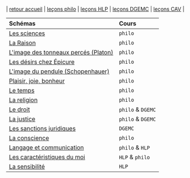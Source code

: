 | [retour accueil](https://rollauda.github.io) | [leçons philo](https://rollauda.github.io/philotg) | [leçons HLP](https://rollauda.github.io/hlpt) | [leçons DGEMC](https://rollauda.github.io/dgemc) | [leçons CAV](https://rollauda.github.io/cav1) |



| Schémas   | Cours   |  
|:-------------- |:--------------  
| [Les sciences](https://rollauda.github.io/schemas/cartes/sciences.html) | `philo`  |
| [La Raison](https://rollauda.github.io/schemas/cartes/raison.html) | `philo`  |
| [L'image des tonneaux percés (Platon)](https://rollauda.github.io/schemas/cartes/schema-tonneaux.png) | `philo`  |
| [Les désirs chez Épicure](https://rollauda.github.io/schemas/cartes/desirs-epicure.html) | `philo`  |
| [L'image du pendule (Schopenhauer)](https://rollauda.github.io/schemas/cartes/pendule.png) | `philo`  |
| [Plaisir, joie, bonheur](https://rollauda.github.io/schemas/cartes/plaisir-joie-bonheur.html) | `philo`  |
| [Le temps](https://rollauda.github.io/schemas/cartes/temps.html) | `philo`  |
| [La religion](https://rollauda.github.io/schemas/cartes/religion.html)  |  `philo`  |
| [Le droit](https://rollauda.github.io/schemas/cartes/droit.html) | `philo` & `DGEMC` |
| [La justice](https://rollauda.github.io/schemas/cartes/justice.html)  | `philo` & `DGEMC` | 
| [Les sanctions juridiques](https://rollauda.github.io/schemas/cartes/sanctions-juridiques.html)  | `DGEMC` | 
| [La conscience](https://rollauda.github.io/schemas/cartes/conscience.html)  |  `philo`  |
| [Langage et communication](https://rollauda.github.io/schemas/cartes/langage.html) | `philo` & `HLP` | 
| [Les caractéristiques du moi](https://rollauda.github.io/schemas/cartes/moi.html) | `HLP` & `philo` | 
| [La sensibilité](https://rollauda.github.io/schemas/cartes/sensibilite.html) | `HLP` | 